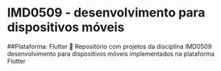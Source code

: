 # IMD0509 - desenvolvimento para dispositivos móveis 

##Plataforma: Flutter 📱
Repositório com projetos da disciplina IMD0509 desenvolvimento para dispositivos móveis implementados na plataforma Flutter
